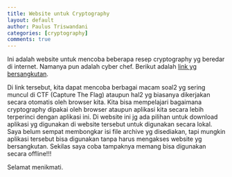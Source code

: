 ```yaml
---
title: Website untuk Cryptography
layout: default
author: Paulus Triswandani
categories: [cryptography]
comments: true
---
```


Ini adalah website untuk mencoba beberapa resep cryptography yg beredar di internet. Namanya pun adalah cyber chef. Berikut adalah [link yg bersangkutan](http://icyberchef.com/).

Di link tersebut, kita dapat mencoba berbagai macam soal2 yg sering muncul di CTF (Capture The Flag) ataupun hal2 yg biasanya dikerjakan secara otomatis oleh browser kita. Kita bisa mempelajari bagaimana cryptography dipakai oleh browser ataupun aplikasi kita secara lebih terperinci dengan aplikasi ini. Di website ini jg ada pilihan untuk download aplikasi yg digunakan di website tersebut untuk digunakan secara lokal. Saya belum sempat membongkar isi file archive yg disediakan, tapi mungkin aplikasi tersebut bisa digunakan tanpa harus mengakses website yg bersangkutan. Sekilas saya coba tampaknya memang bisa digunakan secara offline!!!

Selamat menikmati.